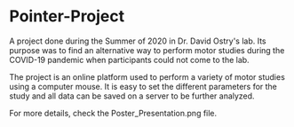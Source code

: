 # Pointer-Project

A project done during the Summer of 2020 in Dr. David Ostry's lab. Its purpose was to find an alternative way to perform motor studies during the COVID-19 pandemic when participants could not come to the lab.

The project is an online platform used to perform a variety of motor studies using a computer mouse. It is easy to set the different parameters for the study and all data can be saved on a server to be further analyzed. 

For more details, check the Poster_Presentation.png file.

